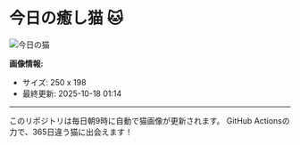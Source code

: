 # 今日の癒し猫 🐱

![今日の猫](https://cdn2.thecatapi.com/images/869.gif)

**画像情報:**
- サイズ: 250 x 198
- 最終更新: 2025-10-18 01:14

---

このリポジトリは毎日朝9時に自動で猫画像が更新されます。
GitHub Actionsの力で、365日違う猫に出会えます！
